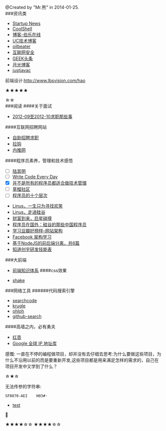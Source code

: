@Created by "Mr.熊" in 2014-01-25.  
###资讯类
* [Startup News](http://news.dbanotes.net/)
* [CoolShell](http://coolshell.cn/)
* [博客-伯乐在线](http://blog.jobbole.com/)
* [UC技术博客](http://tech.uc.cn/)
* [oilbeater](http://oilbeater.com/index.html)
* [互联网安全](http://www.freebuf.com/)
* [GEEK头条](http://geek.csdn.net/)
* [月光博客](http://www.williamlong.info/)
* [justjavac](http://justjavac.com/)

前端设计:<http://www.lbsvision.com/hao>

★★★★★

☆☆  
###阅读
####关于面试
* [2012-09至2012-10求职那些事](http://srhang.iteye.com/blog/1705651)

####互联网招聘网站
* [自助招聘求职](https://jobsdigg.com/)
* [拉钩](http://www.lagou.com/)
* [内推网](http://www.neitui.me/)

####程序员素养，管理和技术感悟
- [ ] [陆其明](http://blog.csdn.net/happydeer)
- [ ] [Write Code Every Day](http://ejohn.org/blog/write-code-every-day/)
- [x] [并不是所有的程序员都适合做技术管理](http://www.csdn.net/article/2014-06-13/2820217)
- [ ] [草榴社区](http://cl.man.lv/)
- [ ] [程序员的十个层次](http://jianshu.io/p/xTNAyU)
* [Linus，一生只为寻找欢笑](http://mp.weixin.qq.com/s?__biz=MjM5ODQ2MDIyMA==&mid=200486872&idx=1&sn=36d0b252a62847df9aad9f83ef7b9a62)
* [Linus，走进硅谷](http://www.aiweibang.com/yuedu/tech/780509.html)
* [财富到来，巨星碰撞](http://www.wtoutiao.com/a/310222.html)
* [程序员在国外：硅谷的那些中国程序员](http://blog.jobbole.com/68092/)
* [学习豆瓣好榜样–网站架构](http://dbanotes.net/arch/douban_arch.html)
* [Facebook 架构学习](http://dbanotes.net/arch/facebook_arch_note.html)
* [基于NodeJS的前后端分离，共6篇](http://ued.taobao.org/blog/2014/04/full-stack-development-with-nodejs/)
* [知道创宇研发技能表](blog.knownsec.com/Knownsec_RD_Checklist/v2.2.html)

###大前端
* [前端知识体系](http://ecomfe.duapp.com/)
####css效果

* [shake](http://elrumordelaluz.github.io/csshake/#1)

###网络工具
######代码搜索引擎
* [searchcode](https://searchcode.com/)
* [krugle](http://www.krugle.org/)
* [ohloh](http://code.ohloh.net/)
* [github-search](https://github.com/search)

####高墙之内，必有勇夫

* [红杏](http://honx.in/i/U60xt4Ko1yN2OjOD#/)
* [Google 全球 IP 地址库](https://github.com/justjavac/Google-IPs)

感慨: 一直在不停的编程做项目，却并没有去仔细去思考:为什么要做这些项目，为什么不沿用以前的而是要重新开发,这些项目都是用来满足怎样的需求的，自己在项目开发中又学到了什么？

☆★☆  

无法传参的字符串:

`SF0870-AEI    H03#·`

* [test](http://xfs.cn/test/b.php)

:beer:

★★★★☆☆
★★★★☆☆
